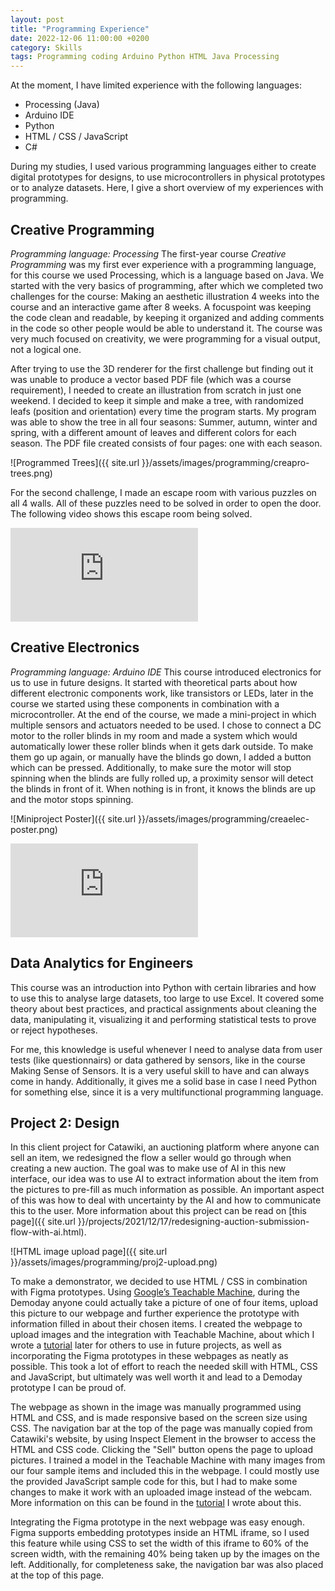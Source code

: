 ```yaml
---
layout: post
title: "Programming Experience"
date: 2022-12-06 11:00:00 +0200
category: Skills
tags: Programming coding Arduino Python HTML Java Processing
---
```


At the moment, I have limited experience with the following languages:
- Processing (Java)
- Arduino IDE
- Python
- HTML / CSS / JavaScript
- C#

During my studies, I used various programming languages either to create digital prototypes for designs, to use microcontrollers in physical prototypes or to analyze datasets. Here, I give a short overview of my experiences with programming.

## Creative Programming
*Programming language: Processing*
The first-year course *Creative Programming* was my first ever experience with a programming language, for this course we used Processing, which is a language based on Java. We started with the very basics of programming, after which we completed two challenges for the course: Making an aesthetic illustration 4 weeks into the course and an interactive game after 8 weeks. A focuspoint was keeping the code clean and readable, by keeping it organized and adding comments in the code so other people would be able to understand it. The course was very much focused on creativity, we were programming for a visual output, not a logical one.

After trying to use the 3D renderer for the first challenge but finding out it was unable to produce a vector based PDF file (which was a course requirement), I needed to create an illustration from scratch in just one weekend. I decided to keep it simple and make a tree, with randomized leafs (position and orientation) every time the program starts. My program was able to show the tree in all four seasons: Summer, autumn, winter and spring, with a different amount of leaves and different colors for each season. The PDF file created consists of four pages: one with each season.

![Programmed Trees]({{ site.url }}/assets/images/programming/creapro-trees.png)

For the second challenge, I made an escape room with various puzzles on all 4 walls. All of these puzzles need to be solved in order to open the door. The following video shows this escape room being solved.

<div class="iframe-video">
<iframe src="https://www.youtube-nocookie.com/embed/9xznC1W-WKc" title="YouTube video player" frameborder="0" allow="accelerometer; autoplay; clipboard-write; encrypted-media; gyroscope; picture-in-picture" allowfullscreen></iframe>
</div>

## Creative Electronics
*Programming language: Arduino IDE*
This course introduced electronics for us to use in future designs. It started with theoretical parts about how different electronic components work, like transistors or LEDs, later in the course we started using these components in combination with a microcontroller. At the end of the course, we made a mini-project in which multiple sensors and actuators needed to be used. I chose to connect a DC motor to the roller blinds in my room and made a system which would automatically lower these roller blinds when it gets dark outside. To make them go up again, or manually have the blinds go down, I added a button which can be pressed. Additionally, to make sure the motor will stop spinning when the blinds are fully rolled up, a proximity sensor will detect the blinds in front of it. When nothing is in front, it knows the blinds are up and the motor stops spinning.

![Miniproject Poster]({{ site.url }}/assets/images/programming/creaelec-poster.png)

<div class="iframe-video">
<iframe src="https://www.youtube-nocookie.com/embed/zOZhHphpu9E" title="YouTube video player" frameborder="0" allow="accelerometer; autoplay; clipboard-write; encrypted-media; gyroscope; picture-in-picture" allowfullscreen></iframe>
</div>

## Data Analytics for Engineers
This course was an introduction into Python with certain libraries and how to use this to analyse large datasets, too large to use Excel. It covered some theory about best practices, and practical assignments about cleaning the data, manipulating it, visualizing it and performing statistical tests to prove or reject hypotheses. 

For me, this knowledge is useful whenever I need to analyse data from user tests (like questionnairs) or data gathered by sensors, like in the course Making Sense of Sensors. It is a very useful skill to have and can always come in handy. Additionally, it gives me a solid base in case I need Python for something else, since it is a very multifunctional programming language.

## Project 2: Design
In this client project for Catawiki, an auctioning platform where anyone can sell an item, we redesigned the flow a seller would go through when creating a new auction. The goal was to make use of AI in this new interface, our idea was to use AI to extract information about the item from the pictures to pre-fill as much information as possible. An important aspect of this was how to deal with uncertainty by the AI and how to communicate this to the user. More information about this project can be read on [this page]({{ site.url }}/projects/2021/12/17/redesigning-auction-submission-flow-with-ai.html).

![HTML image upload page]({{ site.url }}/assets/images/programming/proj2-upload.png)

To make a demonstrator, we decided to use HTML / CSS in combination with Figma prototypes. Using [Google’s Teachable Machine](https://teachablemachine.withgoogle.com), during the Demoday anyone could actually take a picture of one of four items, upload this picture to our webpage and further experience the prototype with information filled in about their chosen items. I created the webpage to upload images and the integration with Teachable Machine, about which I wrote a [tutorial](https://teachable-machine.jjochem.nl/) later for others to use in future projects, as well as incorporating the Figma prototypes in these webpages as neatly as possible. This took a lot of effort to reach the needed skill with HTML, CSS and JavaScript, but ultimately was well worth it and lead to a Demoday prototype I can be proud of.

The webpage as shown in the image was manually programmed using HTML and CSS, and is made responsive based on the screen size using CSS. The navigation bar at the top of the page was manually copied from Catawiki's website, by using Inspect Element in the browser to access the HTML and CSS code. Clicking the "Sell" button opens the page to upload pictures. I trained a model in the Teachable Machine with many images from our four sample items and included this in the webpage. I could mostly use the provided JavaScript sample code for this, but I had to make some changes to make it work with an uploaded image instead of the webcam. More information on this can be found in the [tutorial](https://teachable-machine.jjochem.nl/) I wrote about this. 

Integrating the Figma prototype in the next webpage was easy enough. Figma supports embedding prototypes inside an HTML iframe, so I used this feature while using CSS to set the width of this iframe to 60% of the screen width, with the remaining 40% being taken up by the images on the left. Additionally, for completeness sake, the navigation bar was also placed at the top of this page.
